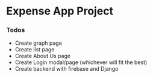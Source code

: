 # Expense App Project
### Todos
- Create graph page
- Create list page
- Create About Us page
- Create Login modal/page (whichever will fit the best)
- Create backend with firebase and Django
